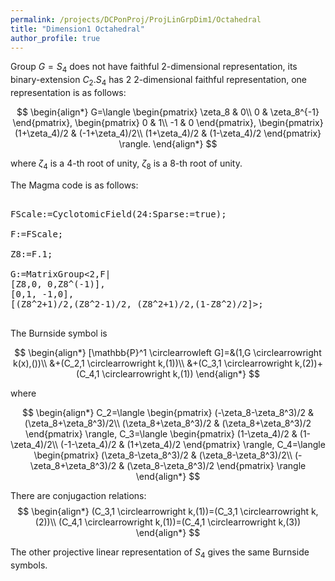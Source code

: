 ```yaml
---
permalink: /projects/DCPonProj/ProjLinGrpDim1/Octahedral
title: "Dimension1 Octahedral"
author_profile: true
---
```


Group $G=S_4$ does not have faithful 2-dimensional representation, its binary-extension $C_2.S_4$ has 2 2-dimensional faithful representation, one representation is as follows:

$$
\begin{align*}
G=\langle
\begin{pmatrix}
\zeta_8 & 0\\
0 & \zeta_8^{-1}
\end{pmatrix},
\begin{pmatrix}
0 & 1\\
-1 & 0
\end{pmatrix},
\begin{pmatrix}
(1+\zeta_4)/2 & (-1+\zeta_4)/2\\
(1+\zeta_4)/2 & (1-\zeta_4)/2
\end{pmatrix}
\rangle.
\end{align*}
$$

where $\zeta_4$ is a 4-th root of unity, $\zeta_8$ is a 8-th root of unity.

The Magma code is as follows:
<pre>

FScale:=CyclotomicField(24:Sparse:=true);

F:=FScale;

Z8:=F.1;

G:=MatrixGroup<2,F|
[Z8,0, 0,Z8^(-1)],
[0,1, -1,0],
[(Z8^2+1)/2,(Z8^2-1)/2, (Z8^2+1)/2,(1-Z8^2)/2]>;

</pre>

The Burnside symbol is

$$
\begin{align*}
[\mathbb{P}^1 \circlearrowleft G]=&(1,G \circlearrowright k(x),())\\
&+(C_2,1 \circlearrowright k,(1))\\
&+(C_3,1 \circlearrowright k,(2))+(C_4,1 \circlearrowright k,(1))
\end{align*}
$$

where

$$
\begin{align*}
C_2=\langle
\begin{pmatrix}
(-\zeta_8-\zeta_8^3)/2 & (\zeta_8+\zeta_8^3)/2\\
(\zeta_8+\zeta_8^3)/2 & (\zeta_8+\zeta_8^3)/2
\end{pmatrix}
\rangle,
C_3=\langle
\begin{pmatrix}
(1-\zeta_4)/2 & (1-\zeta_4)/2\\
(-1-\zeta_4)/2 & (1+\zeta_4)/2
\end{pmatrix}
\rangle,
C_4=\langle
\begin{pmatrix}
(\zeta_8-\zeta_8^3)/2 & (\zeta_8-\zeta_8^3)/2\\
(-\zeta_8+\zeta_8^3)/2 & (\zeta_8-\zeta_8^3)/2
\end{pmatrix}
\rangle
\end{align*}
$$

There are conjugaction relations:
$$
\begin{align*}
(C_3,1 \circlearrowright k,(1))=(C_3,1 \circlearrowright k,(2))\\
(C_4,1 \circlearrowright k,(1))=(C_4,1 \circlearrowright k,(3))
\end{align*}
$$

The other projective linear representation of $S_4$ gives the same Burnside symbols.
